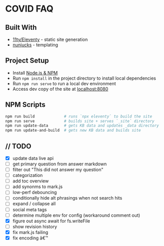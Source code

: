 # COVID FAQ

## Built With

- [11ty/Eleventy](https://www.11ty.io) - static site generation
- [nunjucks](https://mozilla.github.io/nunjucks/) - templating

## Project Setup

- Install [Node.js & NPM](https://nodejs.org/en/download/)
- Run `npm install` in the project directory to install local dependencies
- Run `npm run serve` to run a local dev environment
- Access dev copy of the site at [localhost:8080](http://localhost:8080)

## NPM Scripts

```bash
npm run build             # runs `npx eleventy` to build the site
npm run serve             # builds site + serves `_site` directory
npm run update-data       # gets KB data and updates _data directory
npm run update-and-build  # gets new KB data and builds site
```

## // TODO



- [x] update data live api
- [ ] get primary question from answer markdown
- [ ] filter out "This did not answer my question"
- [ ] categorization
- [ ] add toc overview
- [ ] add synonms to mark.js
- [ ] low-perf debouncing
- [ ] conditionally hide alt phrasings when not search hits
- [ ] expand / collapse all
- [ ] social meta tags
- [ ] determine multiple env for config (workaround comment out)
- [x] figure out async await for fs.writeFile
- [ ] show revision history
- [x] fix mark.js failing
- [x] fix encoding â€™
